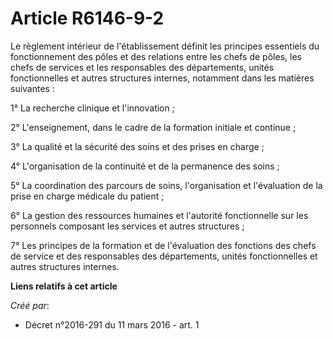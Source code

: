 # Article R6146-9-2

Le règlement intérieur de l'établissement définit les principes essentiels du fonctionnement des pôles et des relations entre
les chefs de pôles, les chefs de services et les responsables des départements, unités fonctionnelles et autres structures
internes, notamment dans les matières suivantes :

1° La recherche clinique et l'innovation ;

2° L'enseignement, dans le cadre de la formation initiale et continue ;

3° La qualité et la sécurité des soins et des prises en charge ;

4° L'organisation de la continuité et de la permanence des soins ;

5° La coordination des parcours de soins, l'organisation et l'évaluation de la prise en charge médicale du patient ;

6° La gestion des ressources humaines et l'autorité fonctionnelle sur les personnels composant les services et autres
structures ;

7° Les principes de la formation et de l'évaluation des fonctions des chefs de service et des responsables des départements,
unités fonctionnelles et autres structures internes.

**Liens relatifs à cet article**

_Créé par_:

  - Décret n°2016-291 du 11 mars 2016 - art. 1
